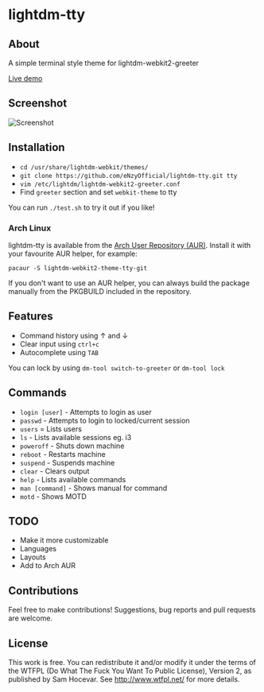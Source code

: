 # lightdm-tty

## About

A simple terminal style theme for lightdm-webkit2-greeter

[Live demo](https://enzyofficial.github.io/lightdm-tty/index.html)

## Screenshot

![Screenshot](https://github.com/eNzyOfficial/lightdm-tty/blob/master/screenshots/screenshot_1.gif)

## Installation

* `cd /usr/share/lightdm-webkit/themes/`
* `git clone https://github.com/eNzyOfficial/lightdm-tty.git tty`
* `vim /etc/lightdm/lightdm-webkit2-greeter.conf`
* Find `greeter` section and set `webkit-theme` to tty

You can run `./test.sh` to try it out if you like!

### Arch Linux
lightdm-tty is available from the [Arch User Repository (AUR)](https://aur.archlinux.org/packages/lightdm-webkit2-theme-tty-git/). Install it with your favourite AUR helper, for example:

`pacaur -S lightdm-webkit2-theme-tty-git`

If you don't want to use an AUR helper, you can always build the package manually from the PKGBUILD included in the repository.

## Features

* Command history using ↑ and ↓
* Clear input using `ctrl+c`
* Autocomplete using `TAB`

You can lock by using `dm-tool switch-to-greeter` or `dm-tool lock`

## Commands

* `login [user]` - Attempts to login as user
* `passwd` - Attempts to login to locked/current session
* `users` = Lists users
* `ls` - Lists available sessions eg. i3
* `poweroff` - Shuts down machine
* `reboot` - Restarts machine
* `suspend` - Suspends machine
* `clear` - Clears output
* `help` - Lists available commands
* `man [command]` - Shows manual for command
* `motd` - Shows MOTD

## TODO

* Make it more customizable
* Languages
* Layouts
* Add to Arch AUR

## Contributions

Feel free to make contributions! Suggestions, bug reports and pull requests are welcome.

## License

This work is free. You can redistribute it and/or modify it under the terms of the WTFPL (Do What The Fuck You Want To Public License), Version 2, as published by Sam Hocevar. See http://www.wtfpl.net/ for more details.
